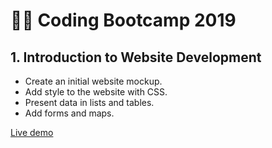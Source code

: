 # 👩‍💻 Coding Bootcamp 2019

## 1. Introduction to Website Development

+ Create an initial website mockup. 
+ Add style to the website with CSS.
+ Present data in lists and tables.
+ Add forms and maps.

[Live demo](https://amansgz.github.io/static_website2/)